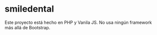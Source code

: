 # smiledental
Este proyecto está hecho en PHP y Vanila JS. No usa ningún framework más allá de Bootstrap.
